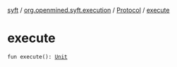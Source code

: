 [syft](../../index.md) / [org.openmined.syft.execution](../index.md) / [Protocol](index.md) / [execute](./execute.md)

# execute

`fun execute(): `[`Unit`](https://kotlinlang.org/api/latest/jvm/stdlib/kotlin/-unit/index.html)